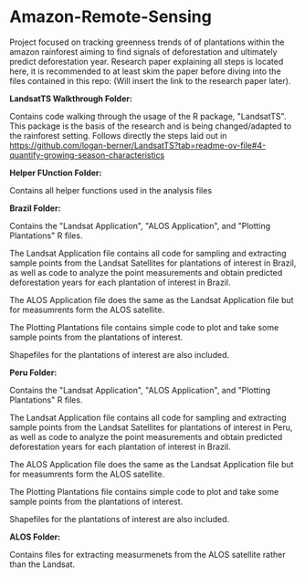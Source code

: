 # Amazon-Remote-Sensing
Project focused on tracking greenness trends of of plantations within the amazon rainforest aiming to find signals of deforestation and ultimately predict deforestation year. Research paper explaining all steps is located here, it is recommended to at least skim the paper before diving into the files contained in this repo:
(Will insert the link to the research paper later).



**LandsatTS Walkthrough Folder:**

Contains code walking through the usage of the R package, "LandsatTS". This package is the basis of the research and is being changed/adapted to the rainforest setting. Follows directly the steps laid out in https://github.com/logan-berner/LandsatTS?tab=readme-ov-file#4-quantify-growing-season-characteristics


**Helper FUnction Folder:**

Contains all helper functions used in the analysis files


**Brazil Folder:**

Contains the "Landsat Application", "ALOS Application", and "Plotting Plantations" R files. 

The Landsat Application file contains all code for sampling and extracting sample points from the Landsat Satellites for plantations of interest in Brazil, as well as code to analyze the point measurements and obtain predicted deforestation years for each plantation of interest in Brazil.

The ALOS Application file does the same as the Landsat Application file but for measumrents form the ALOS satellite.

The Plotting Plantations file contains simple code to plot and take some sample points from the plantations of interest.

Shapefiles for the plantations of interest are also included.


**Peru Folder:**

Contains the "Landsat Application", "ALOS Application", and "Plotting Plantations" R files. 

The Landsat Application file contains all code for sampling and extracting sample points from the Landsat Satellites for plantations of interest in Peru, as well as code to analyze the point measurements and obtain predicted deforestation years for each plantation of interest in Brazil.

The ALOS Application file does the same as the Landsat Application file but for measumrents form the ALOS satellite.

The Plotting Plantations file contains simple code to plot and take some sample points from the plantations of interest.

Shapefiles for the plantations of interest are also included.


**ALOS Folder:**

Contains files for extracting measurmenets from the ALOS satellite rather than the Landsat. 

